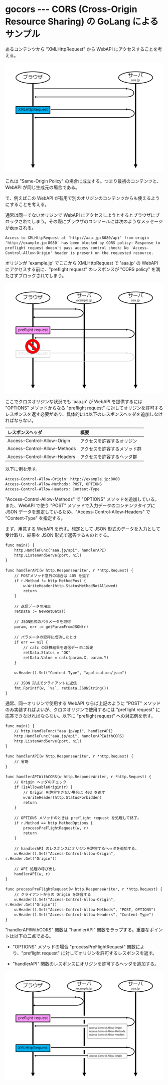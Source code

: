 # gocors --- CORS (Cross-Origin Resource Sharing) の GoLang によるサンプル

あるコンテンツから "XMLHttpRequest" から WebAPI にアクセスすることを考える。

![fig0](images/fig0.png)

これは "Same-Origin Policy" の場合に成立する。つまり最初のコンテンツと、WebAPI が同じ生成元の場合である。

で、例えばこの WebAPI が有用で別のオリジンのコンテンツからも使えるようにすることを考える。

通常は同一でないオリジンで WebAPI にアクセスしようとするとブラウザにブロックされてしまう。その際にブラウザのコンソールには次のようなメッセージが表示される。

```
Access to XMLHttpRequest at 'http://aaa.jp:8080/api' from origin 'http://example.jp:8080' has been blocked by CORS policy: Response to preflight request doesn't pass access control check: No 'Access-Control-Allow-Origin' header is present on the requested resource.
```

オリジンが 'example.jp' でここから XMLHttpRequest で 'aaa.jp' の WebAPI にアクセスする前に、"preflight request" のレスポンスが "CORS policy" を満たさずブロックされてしまう。

![fig1](images/fig1.png)

ここでクロスオリジンな状況でも 'aaa.jp' が WebAPI を提供するには "OPTIONS" メソッドからなる "preflight request" に対してオリジンを許可するレスポンスを返す必要があり、具体的には以下のレスポンスヘッダを追加しなければならない。

|レスポンスヘッダ|概要|
|:--|:--|
|Access-Control-Allow-Origin|アクセスを許容するオリジン|
|Access-Control-Allow-Methods|アクセスを許容するメソッド群|
|Access-Control-Allow-Headers|アクセスを許容するヘッダ群|

以下に例を示す。

```
Access-Control-Allow-Origin: http://example.jp:8080
Access-Control-Allow-Methods: POST, OPTIONS
Access-Control-Allow-Headers: Content-Type
```

"Access-Control-Allow-Methods" で "OPTIONS" メソッドを追加している。また、WebAPI で使う "POST" メソッドで入力データのコンテンツタイプに JSON データを想定しているため、"Access-Control-Allow-Headers" で "Content-Type" を指定する。

まず、用意する WebAPI を示す。想定として JSON 形式のデータを入力として受け取り、結果を JSON 形式で返答するものとする。

```
func main() {
	http.HandleFunc("aaa.jp/api", handlerAPI)
	http.ListenAndServe(port, nil)
}

func handlerAPI(w http.ResponseWriter, r *http.Request) {
	// POSTメソッド意外の場合は 405 を返す
	if r.Method != http.MethodPost {
		w.WriteHeader(http.StatusMethodNotAllowed)
		return
	}

	// 返信データの用意
	retData := NewRetData()

	// JSON形式のパラメータを取得
	param, err := getParamFromJSON(r)

	// パラメータの取得に成功したとき
	if err == nil {
		// calc の計算結果を返信データに設定
		retData.Status = "OK"
		retData.Value = calc(param.X, param.Y)
	}

	w.Header().Set("Content-Type", "application/json")

	// JSON 形式でクライアントに返信
	fmt.Fprintf(w, `%s`, retData.JSONString())
}
```

通常、同一オリジンで使用する WebAPI ならば上記のように "POST" メソッドのみ実装すればよいが、クロスオリジンで使用するには "preflight request" に応答できなければならない。以下に "preflight request" への対応例を示す。

```
func main() {
	// http.HandleFunc("aaa.jp/api", handlerAPI)
	http.HandleFunc("aaa.jp/api", handlerAPIWithCORS)
	http.ListenAndServe(port, nil)
}

func handlerAPI(w http.ResponseWriter, r *http.Request) {
    // 省略
}

func handlerAPIWithCORS(w http.ResponseWriter, r *http.Request) {
	// Origin ヘッダのチェック
	if !IsAllowableOrigin(r) {
		// Origin を許容できない場合は 403 を返す
		w.WriteHeader(http.StatusForbidden)
		return
	}

	// OPTIONS メソッドのときは preflight request を処理して終了。
	if r.Method == http.MethodOptions {
		processPreFlightRequest(w, r)
		return
	}

	// handlerAPI のレスポンスにオリジンを許容するヘッダを追加する。
	w.Header().Set("Access-Control-Allow-Origin", r.Header.Get("Origin"))

	// API 処理の呼び出し
	handlerAPI(w, r)
}

func processPreFlightRequest(w http.ResponseWriter, r *http.Request) {
	// クライアントからの Origin を許容する
	w.Header().Set("Access-Control-Allow-Origin", r.Header.Get("Origin"))
	w.Header().Set("Access-Control-Allow-Methods", "POST, OPTIONS")
	w.Header().Set("Access-Control-Allow-Headers", "Content-Type")
}

```

"handlerAPIWithCORS" 関数は "handlerAPI" 関数をラップする。重要なポイントは以下の二点である。

* "OPTIONS" メソッドの場合 "processPreFlightRequest" 関数により、"preflight request" に対してオリジンを許可するレスポンスを返す。

* "handlerAPI" 関数のレスポンスにオリジンを許可するヘッダを追加する。

![fig2](images/fig2.png)

